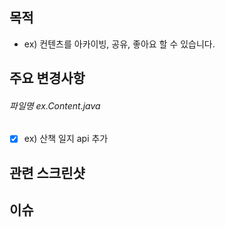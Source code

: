 ## 목적
- ex) 컨텐츠를 아카이빙, 공유, 좋아요 할 수 있습니다.


## 주요 변경사항

###### 파일명 ex.Content.java

- [x]  ex) 산책 일지 api 추가


## 관련 스크린샷


## 이슈
